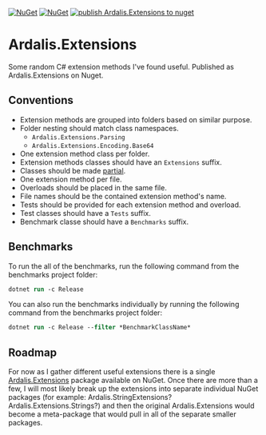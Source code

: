 [![NuGet](https://img.shields.io/nuget/v/Ardalis.Extensions.svg)](https://www.nuget.org/packages/Ardalis.Extensions)
[![NuGet](https://img.shields.io/nuget/dt/Ardalis.Extensions.svg)](https://www.nuget.org/packages/Ardalis.Extensions)
[![publish Ardalis.Extensions to nuget](https://github.com/ardalis/Ardalis.Extensions/actions/workflows/publish.yml/badge.svg)](https://github.com/ardalis/Ardalis.Extensions/actions/workflows/publish.yml)

# Ardalis.Extensions
Some random C# extension methods I've found useful. Published as Ardalis.Extensions on Nuget.


## Conventions

- Extension methods are grouped into folders based on similar purpose.
- Folder nesting should match class namespaces.
  - `Ardalis.Extensions.Parsing`
  -  `Ardalis.Extensions.Encoding.Base64`
- One extension method class per folder.
- Extension methods classes should have an `Extensions` suffix.
- Classes should be made [partial](https://docs.microsoft.com/en-us/dotnet/csharp/programming-guide/classes-and-structs/partial-classes-and-methods#partial-classes).
- One extension method per file.
- Overloads should be placed in the same file.
- File names should be the contained extension method's name.
- Tests should be provided for each extension method and overload.
- Test classes should have a `Tests` suffix.
- Benchmark classe should have a `Benchmarks` suffix.

## Benchmarks

To run the all of the benchmarks, run the following command from the benchmarks project folder:

```ps
dotnet run -c Release
```

You can also run the benchmarks individually by running the following command from the benchmarks project folder:

```ps
dotnet run -c Release --filter *BenchmarkClassName*
```


## Roadmap

For now as I gather different useful extensions there is a single [Ardalis.Extensions](https://www.nuget.org/packages/Ardalis.Extensions) package available on NuGet. Once there are more than a few, I will most likely break up the extensions into separate individual NuGet packages (for example: Ardalis.StringExtensions? Ardalis.Extensions.Strings?) and then the original Ardalis.Extensions would become a meta-package that would pull in all of the separate smaller packages.
